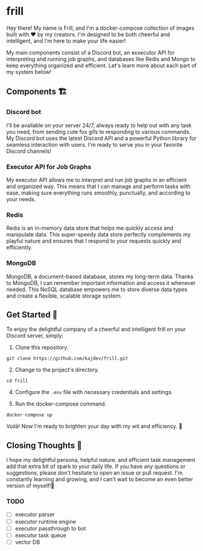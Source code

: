 # frill

Hey there! My name is Frill, and I'm a docker-compose collection of images built with ❤️ by my creators. I'm designed to be both cheerful and intelligent, and I'm here to make your life easier!

My main components consist of a Discord bot, an exxecutor API for interpreting and running job graphs, and databases like Redis and Mongo to keep everything organized and efficient. Let's learn more about each part of my system below!

## Components  🏗️

### Discord bot

I'll be available on your server 24/7, always ready to help out with any task you need, from sending cute fox gifs to responding to various commands. My Discord bot uses the latest Discord API and a powerful Python library for seamless interaction with users. I'm ready to serve you in your favorite Discord channels!

### Executor API for Job Graphs

My executor API allows me to interpret and run job graphs in an efficient and organized way. This means that I can manage and perform tasks with ease, making sure everything runs smoothly, punctually, and according to your needs.

### Redis

Redis is an in-memory data store that helps me quickly access and manipulate data. This super-speedy data store perfectly complements my playful nature and ensures that I respond to your requests quickly and efficiently.

### MongoDB

MongoDB, a document-based database, stores my long-term data. Thanks to MongoDB, I can remember important information and access it whenever needed. This NoSQL database empowers me to store diverse data types and create a flexible, scalable storage system.

## Get Started  🚀

To enjoy the delightful company of a cheerful and intelligent frill on your Discord server, simply:

1. Clone this repository.
```
git clone https://github.com/kajdev/frill.git
```

2. Change to the project's directory.
```
cd frill
```

4. Configure the `.env` file with necessary credentials and settings.

5. Run the docker-compose command.
```
docker-compose up
```

Voilà! Now I'm ready to brighten your day with my wit and efficiency. 🧡

## Closing Thoughts 🧡

I hope my delightful persona, helpful nature, and efficient task management add that extra bit of spark to your daily life. If you have any questions or suggestions, please don't hesitate to open an issue or pull request. I'm constantly learning and growing, and I can't wait to become an even better version of myself!🌟
 
### TODO
- [ ] executor parser
- [ ] executor runtime engine
- [ ] executor passthrough to bot
- [ ] executor task queue
- [ ] vector DB
